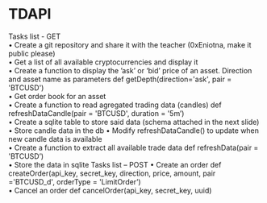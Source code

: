 # TDAPI
Tasks list - GET  
• Create a git repository and share it with the teacher (0xEniotna, make it public please)  
• Get a list of all available cryptocurrencies and display it  
• Create a function to display the ’ask’ or ‘bid’ price of an asset. Direction and asset name as parameters def getDepth(direction='ask', pair = 'BTCUSD')  
• Get order book for an asset  
• Create a function to read agregated trading data (candles) def refreshDataCandle(pair = 'BTCUSD', duration = '5m’)  
• Create a sqlite table to store said data (schema attached in the next slide)  
• Store candle data in the db • Modify refreshDataCandle() to update when new candle data is available  
• Create a function to extract all available trade data def refreshData(pair = 'BTCUSD’)  
• Store the data in sqlite Tasks list – POST • Create an order def createOrder(api_key, secret_key, direction, price, amount, pair ='BTCUSD_d', orderType = 'LimitOrder’)  
• Cancel an order def cancelOrder(api_key, secret_key, uuid)  
